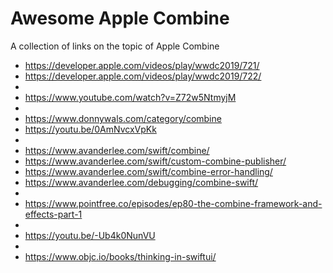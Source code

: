 # Awesome Apple Combine
A collection of links on the topic of Apple Combine

* https://developer.apple.com/videos/play/wwdc2019/721/
* https://developer.apple.com/videos/play/wwdc2019/722/
* 
* https://www.youtube.com/watch?v=Z72w5NtmyjM
*
* https://www.donnywals.com/category/combine
* https://youtu.be/0AmNvcxVpKk
* 
* https://www.avanderlee.com/swift/combine/
* https://www.avanderlee.com/swift/custom-combine-publisher/
* https://www.avanderlee.com/swift/combine-error-handling/
* https://www.avanderlee.com/debugging/combine-swift/
* 
* https://www.pointfree.co/episodes/ep80-the-combine-framework-and-effects-part-1
*
* https://youtu.be/-Ub4k0NunVU
* 
* https://www.objc.io/books/thinking-in-swiftui/
